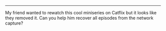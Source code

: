 ---

My friend wanted to rewatch this cool miniseries on Catflix but it looks like they removed it. Can you help him recover all episodes from the network capture?
